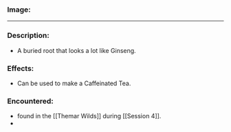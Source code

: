 ### Image: 
----
### Description:
- A buried root that looks a lot like Ginseng.
### Effects:
- Can be used to make a Caffeinated Tea.
### Encountered:
- found in the [[Themar Wilds]] during [[Session 4]].
- 

